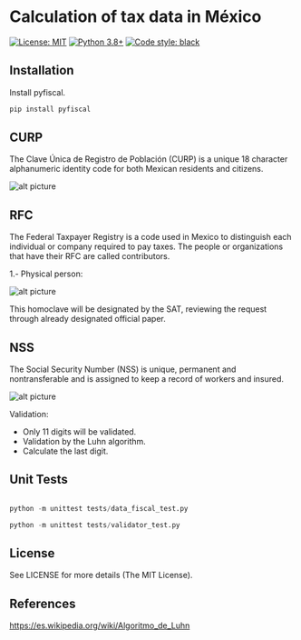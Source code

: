 # Calculation of tax data in México

[![License: MIT](https://img.shields.io/badge/License-MIT-yellow.svg)](https://github.com/sutsantiago/pyfiscal/blob/master/LICENSE.txt)
[![Python 3.8+](https://img.shields.io/badge/python-3.8+-blue.svg)](https://www.python.org/downloads/release/python-380/)
[![Code style: black](https://img.shields.io/badge/code%20style-black-000000.svg)](https://github.com/psf/black)

Installation
------------

Install pyfiscal.
```python
pip install pyfiscal
```

CURP
----
The Clave Única de Registro de Población (CURP) is a unique 18 character alphanumeric identity code for both Mexican residents and citizens.

![alt picture](https://github.com/sutsantiago/pyfiscal/blob/master/img/CURP.jpg)


RFC
---
The Federal Taxpayer Registry is a code used in Mexico to distinguish each individual or company required to pay taxes. The people or organizations that have their RFC are called contributors.

1.- Physical person:

![alt picture](https://github.com/sutsantiago/pyfiscal/blob/master/img/RFC.jpg)

This homoclave will be designated by the SAT, reviewing the request through already designated official paper.


NSS
---
The Social Security Number (NSS) is unique, permanent and nontransferable and is assigned to keep a record of workers and insured.

![alt picture](https://github.com/sutsantiago/pyfiscal/blob/master/img/NSS.png)

Validation:
* Only 11 digits will be validated.
* Validation by the Luhn algorithm.
* Calculate the last digit.


Unit Tests
----------
```python

python -m unittest tests/data_fiscal_test.py

python -m unittest tests/validator_test.py 

```

License
-------

See LICENSE for more details (The MIT License).


References
----------

https://es.wikipedia.org/wiki/Algoritmo_de_Luhn
